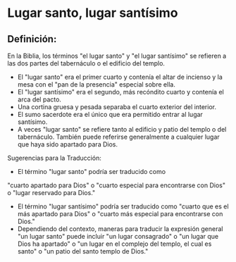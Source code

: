 # Lugar santo, lugar santísimo

## Definición: 

En la Biblia, los términos "el lugar santo" y "el lugar santísimo" se refieren a las dos partes del tabernáculo o el edificio del templo.

* El "lugar santo" era el primer cuarto y contenía el altar de incienso y la mesa con el "pan de la presencia" especial sobre ella.
* El "lugar santísimo" era el segundo, más recóndito cuarto y contenía el arca del pacto.
* Una cortina gruesa y pesada separaba el cuarto exterior del interior.
* El sumo sacerdote era el único que era permitido entrar al lugar santísimo.
* A veces "lugar santo" se refiere tanto al edificio y patio del templo o del tabernáculo.  También puede referirse generalmente a cualquier lugar que haya sido apartado para Dios.

Sugerencias para la Traducción:

* El término "lugar santo" podría ser traducido como

"cuarto apartado para Dios" o "cuarto especial para encontrarse con Dios" o "lugar reservado para Dios."

* El término "lugar santísimo" podría ser traducido como "cuarto que es el más apartado para Dios" o "cuarto más especial para encontrarse con Dios."
* Dependiendo del contexto, maneras para traducir la expresión general "un lugar santo" puede incluir "un lugar consagrado" o "un lugar que Dios ha apartado" o "un lugar en el complejo del templo, el cual es santo" o "un patio del santo templo de Dios."

